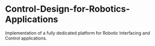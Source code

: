 # Control-Design-for-Robotics-Applications
Implementation of a fully dedicated platform for Robotic Interfacing and Control applications.
